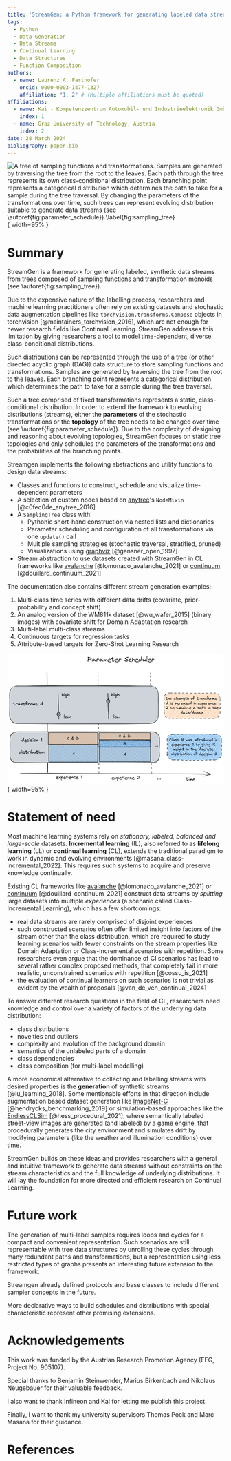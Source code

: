 ```yaml
---
title: 'StreamGen: a Python framework for generating labeled data streams'
tags:
  - Python
  - Data Generation
  - Data Streams
  - Continual Learning
  - Data Structures
  - Function Composition
authors:
  - name: Laurenz A. Farthofer
    orcid: 0000-0003-1477-1327
    affiliation: "1, 2" # (Multiple affiliations must be quoted)
affiliations:
  - name: Kai - Kompetenzzentrum Automobil- und Industrieelektronik GmbH, Austria
    index: 1
  - name: Graz University of Technology, Austria
    index: 2
date: 28 March 2024
bibliography: paper.bib
---
```


![A tree of sampling functions and transformations. Samples are generated by traversing the tree from the root to the leaves. Each path through the tree represents its own class-conditional distribution. Each branching point represents a categorical distribution which determines the path to take for a sample during the tree traversal. By changing the parameters of the transformations over time, such trees can represent evolving distribution suitable to generate data streams (see \autoref{fig:parameter_schedule}).\label{fig:sampling_tree}](images/sampling_tree.png){ width=95% }

# Summary

StreamGen is a framework for generating labeled, synthetic data streams from trees composed of sampling functions and transformation monoids (see \autoref{fig:sampling_tree}).

Due to the expensive nature of the labelling process, researchers and machine learning practitioners often rely on existing datasets and stochastic data augmentation pipelines like `torchvision.transforms.Compose` objects in torchvision [@maintainers_torchvision_2016], which are not enough for newer research fields like Continual Learning. StreamGen addresses this limitation by giving researchers a tool to model time-dependent, diverse class-conditional distributions.

Such distributions can be represented through the use of a [tree](https://en.wikipedia.org/wiki/Tree_(data_structure)) (or other directed acyclic graph (DAG)) data structure to store sampling functions and transformations. Samples are generated by traversing the tree from the root to the leaves. Each branching point represents a categorical distribution which determines the path to take for a sample during the tree traversal.

Such a tree comprised of fixed transformations represents a static, class-conditional distribution. In order to extend the framework to evolving distributions (streams), either the **parameters** of the stochastic transformations or the **topology** of the tree needs to be changed over time (see \autoref{fig:parameter_schedule}). Due to the complexity of designing and reasoning about evolving topologies, StreamGen focuses on static tree topologies and only schedules the parameters of the transformations and the probabilities of the branching points.

Streamgen implements the following abstractions and utility functions to design data streams:

- Classes and functions to construct, schedule and visualize time-dependent parameters
- A selection of custom nodes based on [anytree](https://github.com/c0fec0de/anytree)'s `NodeMixin` [@c0fec0de_anytree_2016]
- A `SamplingTree` class with:
  - Pythonic short-hand construction via nested lists and dictionaries
  - Parameter scheduling and configuration of all transformations via one `update()` call
  - Multiple sampling strategies (stochastic traversal, stratified, pruned)
  - Visualizations using [graphviz](https://www.graphviz.org/) [@gansner_open_1997]
- Stream abstraction to use datasets created with StreamGen in CL frameworks like [avalanche](https://github.com/ContinualAI/avalanche) [@lomonaco_avalanche_2021] or [continuum](https://github.com/Continvvm/continuum) [@douillard_continuum_2021]

The documentation also contains different stream generation examples:

1. Multi-class time series with different data drifts (covariate, prior-probability and concept shift)
2. An analog version of the WM811k dataset [@wu_wafer_2015] (binary images) with covariate shift for Domain Adaptation research
3. Multi-label multi-class streams
4. Continuous targets for regression tasks
5. Attribute-based targets for Zero-Shot Learning Research

![Schedules for the parameters of the transformations and the probabilities for each branching point are one possibility to represent evolving (time-dependent) distributions.\label{fig:parameter_schedule}](images/parameter_schedule.png){ width=95% }

# Statement of need

Most machine learning systems rely on *stationary, labeled, balanced and large-scale* datasets.
**Incremental learning** (IL), also referred to as **lifelong learning** (LL) or **continual learning** (CL), extends the traditional paradigm to work in dynamic and evolving environments [@masana_class-incremental_2022].
This requires such systems to acquire and preserve knowledge continually.

Existing CL frameworks like [avalanche](https://github.com/ContinualAI/avalanche) [@lomonaco_avalanche_2021] or [continuum](https://github.com/Continvvm/continuum) [@douillard_continuum_2021] construct data streams by *splitting* large datasets into multiple *experiences* (a scenario called Class-Incremental Learning), which has a few shortcomings:

- real data streams are rarely comprised of disjoint experiences
- such constructed scenarios often offer limited insight into factors of the stream other than the class distribution, which are required to study learning scenarios with fewer constraints on the stream properties like Domain Adaptation or Class-Incremental scenarios with repetition. Some researchers even argue that the dominance of CI scenarios has lead to several rather complex proposed methods, that completely fail in more realistic, unconstrained scenarios with repetition [@cossu_is_2021]
- the evaluation of continual learners on such scenarios is not trivial as evident by the wealth of proposals [@van_de_ven_continual_2024]

To answer different research questions in the field of CL, researchers need knowledge and control over a variety of factors of the underlying data distribution:

- class distributions
- novelties and outliers
- complexity and evolution of the background domain
- semantics of the unlabeled parts of a domain
- class dependencies
- class composition (for multi-label modelling)

A more economical alternative to collecting and labelling streams with desired properties is the **generation** of synthetic streams [@lu_learning_2018].
Some mentionable efforts in that direction include augmentation based dataset generation like [ImageNet-C](https://github.com/hendrycks/robustness) [@hendrycks_benchmarking_2019] or simulation-based approaches like the [EndlessCLSim](https://arxiv.org/abs/2106.02585) [@hess_procedural_2021], where semantically labeled street-view images are generated (and labeled) by a game engine, that procedurally generates the city environment and simulates drift by modifying parameters (like the weather and illumination conditions) over time.

StreamGen builds on these ideas and provides researchers with a general and intuitive framework to generate data streams without constraints on the stream characteristics and the full knowledge of underlying distributions. It will lay the foundation for more directed and efficient research on Continual Learning.

# Future work

The generation of multi-label samples requires loops and cycles for a compact and convenient representation. Such scenarios are still representable with tree data structures by unrolling these cycles through many redundant paths and transformations, but a representation using less restricted types of graphs presents an interesting future extension to the framework.

Streamgen already defined protocols and base classes to include different sampler concepts in the future.

More declarative ways to build schedules and distributions with special characteristic represent other promising extensions.

# Acknowledgements

This work was funded by the Austrian Research Promotion Agency (FFG, Project No. 905107).

Special thanks to Benjamin Steinwender, Marius Birkenbach and Nikolaus Neugebauer for their valuable feedback.

I  also want to thank Infineon and Kai for letting me publish this project.

Finally, I want to thank my university supervisors Thomas Pock and Marc Masana for their guidance.

# References

